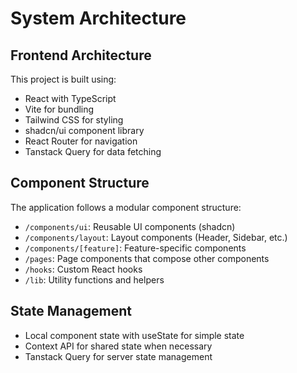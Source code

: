 
# System Architecture

## Frontend Architecture

This project is built using:
- React with TypeScript
- Vite for bundling
- Tailwind CSS for styling
- shadcn/ui component library
- React Router for navigation
- Tanstack Query for data fetching

## Component Structure

The application follows a modular component structure:
- `/components/ui`: Reusable UI components (shadcn)
- `/components/layout`: Layout components (Header, Sidebar, etc.)
- `/components/[feature]`: Feature-specific components
- `/pages`: Page components that compose other components
- `/hooks`: Custom React hooks
- `/lib`: Utility functions and helpers

## State Management

- Local component state with useState for simple state
- Context API for shared state when necessary
- Tanstack Query for server state management
